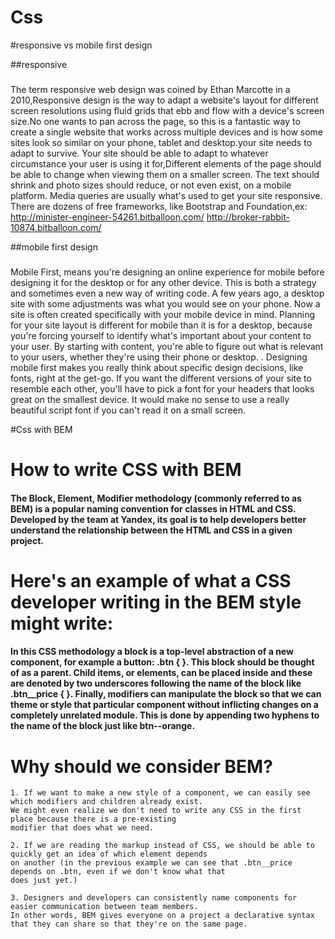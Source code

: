 # Css
#responsive vs mobile first design

##responsive
###
The term responsive web design was coined by Ethan Marcotte in a 2010,Responsive design is the way to adapt a website's layout for different screen resolutions using fluid grids that ebb and flow with a device's screen size.No one wants to pan across the page, so this is a fantastic way to create a single website that works across multiple devices and is how some sites look so similar on your phone, tablet and desktop.your site needs to adapt to survive. Your site should be able to adapt to whatever circumstance your user is using it for,Different elements of the page should be able to change when viewing them on a smaller screen. The text should shrink and photo sizes should reduce, or not even exist, on a mobile platform. Media queries are usually what's used to get your site responsive. There are dozens of free frameworks, like Bootstrap and Foundation,ex:
http://minister-engineer-54261.bitballoon.com/
http://broker-rabbit-10874.bitballoon.com/

##mobile first design
###
Mobile First, means you're designing an online experience for mobile before designing it for the desktop or for any other device. This is both a strategy and sometimes even a new way of writing code. A few years ago, a desktop site with some adjustments was what you would see on your phone. Now a site is often created specifically with your mobile device in mind. Planning for your site layout is different for mobile than it is for a desktop, because you're forcing yourself to identify what's important about your content to your user. By starting with content, you're able to figure out what is relevant to your users, whether they're using their phone or desktop. . Designing mobile first makes you really think about specific design decisions, like fonts, right at the get-go. If you want the different versions of your site to resemble each other, you'll have to pick a font for your headers that looks great on the smallest device. It would make no sense to use a really beautiful script font if you can't read it on a small screen.




#Css with BEM

# How to write CSS with BEM

#### The Block, Element, Modifier methodology (commonly referred to as BEM) is a popular naming convention for classes in HTML and CSS. Developed by the team at Yandex, its goal is to help developers better understand the relationship between the HTML and CSS in a given project.


# Here's an example of what a CSS developer writing in the BEM style might write:

#### In this CSS methodology a block is a top-level abstraction of a new component, for example a button: .btn { }. This block should be thought of as a parent. Child items, or elements, can be placed inside and these are denoted by two underscores following the name of the block like .btn__price { }. Finally, modifiers can manipulate the block so that we can theme or style that particular component without inflicting changes on a completely unrelated module. This is done by appending two hyphens to the name of the block just like btn--orange.

# Why should we consider BEM?

    1. If we want to make a new style of a component, we can easily see which modifiers and children already exist.
    We might even realize we don't need to write any CSS in the first place because there is a pre-existing
    modifier that does what we need.

    2. If we are reading the markup instead of CSS, we should be able to quickly get an idea of which element depends
    on another (in the previous example we can see that .btn__price depends on .btn, even if we don't know what that
    does just yet.)

    3. Designers and developers can consistently name components for easier communication between team members.
    In other words, BEM gives everyone on a project a declarative syntax that they can share so that they're on the same page.
